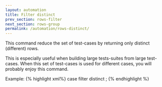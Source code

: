 ```yaml
---
layout: automation
title: Filter distinct
prev_section: rows-filter
next_section: rows-group
permalink: /automation/rows-distinct/
---
```

This command reduce the set of test-cases by returning only distinct (different) rows.

This is especially useful when building large tests-suites from large test-cases. When this set of test-cases is used for different cases, you will probably enjoy this command.

Example:
{% highlight xml%}
case filter distinct ;
{% endhighlight %}
